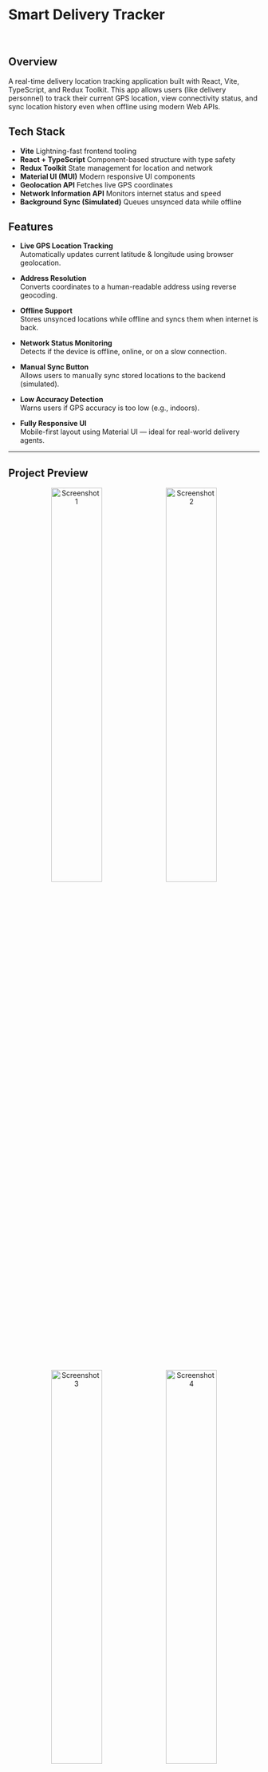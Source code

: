 # Smart Delivery Tracker

<br>

## Overview

A real-time delivery location tracking application built with React, Vite, TypeScript, and Redux Toolkit. This app allows users (like delivery personnel) to track their current GPS location, view connectivity status, and sync location history even when offline using modern Web APIs.

## Tech Stack

- **Vite** Lightning-fast frontend tooling
- **React + TypeScript**  Component-based structure with type safety  
- **Redux Toolkit** State management for location and network 
- **Material UI (MUI)** Modern responsive UI components 
- **Geolocation API** Fetches live GPS coordinates 
- **Network Information API** Monitors internet status and speed 
- **Background Sync (Simulated)** Queues unsynced data while offline
  
## Features

- **Live GPS Location Tracking**  
  Automatically updates current latitude & longitude using browser geolocation.

- **Address Resolution**  
  Converts coordinates to a human-readable address using reverse geocoding.

- **Offline Support**  
  Stores unsynced locations while offline and syncs them when internet is back.

- **Network Status Monitoring**  
  Detects if the device is offline, online, or on a slow connection.

- **Manual Sync Button**  
  Allows users to manually sync stored locations to the backend (simulated).

- **Low Accuracy Detection**  
  Warns users if GPS accuracy is too low (e.g., indoors).

- **Fully Responsive UI**  
  Mobile-first layout using Material UI — ideal for real-world delivery agents.

---

## Project Preview

<p align="center">
  <img src="https://github.com/user-attachments/assets/e7b47ce9-fc0b-4935-ae8e-2cf241ea8409" alt="Screenshot 1" width="45%" />
  <img src="https://github.com/user-attachments/assets/74078e63-d698-41b4-8073-2520401208c7" alt="Screenshot 2" width="45%" />
</p>
<p align="center">
  <img src="https://github.com/user-attachments/assets/9856a74d-d39a-4fe8-9db5-2979b29b622e" alt="Screenshot 3" width="45%" />
  <img src="https://github.com/user-attachments/assets/df91aca6-58de-4ff7-a7c7-b2e53c00fdce" alt="Screenshot 4" width="45%" />
</p>

## Installation

```bash
git clone https://github.com/ssln-arun/smart-delivery-tracker.git
cd smart-delivery-tracker
npm install
```

## Running the App

```bash
npm run dev
```

Open http://localhost:3000 in your browser.

## Usage

- <strong>Track Live Location:</strong> Automatically updates and displays your location.
- <strong>Sync Locations:</strong> If offline, points are queued. Click “Sync” when back online.
- <strong>Refresh Button:</strong> “Refresh Location” to force an update.
- <strong>Check Address:</strong> Location is shown as both coordinates and a real address.
- <strong>Connectivity Alerts:</strong> See if you're on a slow or disconnected network.
